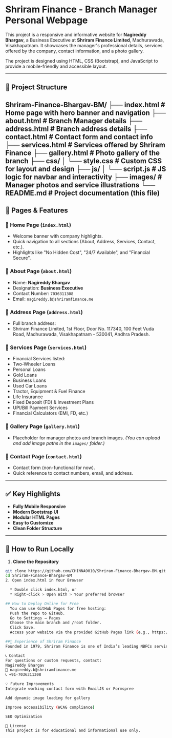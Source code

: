 # Shriram Finance - Branch Manager Personal Webpage

This project is a responsive and informative website for **Nagireddy Bhargav**, a Business Executive at **Shriram Finance Limited**, Madhurawada, Visakhapatnam. It showcases the manager's professional details, services offered by the company, contact information, and a photo gallery.

The project is designed using HTML, CSS (Bootstrap), and JavaScript to provide a mobile-friendly and accessible layout.

---

## 📌 Project Structure
Shriram-Finance-Bhargav-BM/
├── index.html # Home page with hero banner and navigation
├── about.html # Branch Manager details
├── address.html # Branch address details
├── contact.html # Contact form and contact info
├── services.html # Services offered by Shriram Finance
├── gallery.html # Photo gallery of the branch
├── css/
│ └── style.css # Custom CSS for layout and design
├── js/
│ └── script.js # JS logic for navbar and interactivity
├── images/ # Manager photos and service illustrations
└── README.md # Project documentation (this file)
---

## 📖 Pages & Features

### 🔹 Home Page (`index.html`)
- Welcome banner with company highlights.
- Quick navigation to all sections (About, Address, Services, Contact, etc.).
- Highlights like "No Hidden Cost", "24/7 Available", and "Financial Secure".

### 🔹 About Page (`about.html`)
- Name: **Nagireddy Bhargav**
- Designation: **Business Executive**
- Contact Number: `7036311308`
- Email: `nagireddy.b@shriramfinance.me`

### 🔹 Address Page (`address.html`)
- Full branch address:
- Shriram Finance Limited,
1st Floor, Door No. 117340,
100 Feet Vuda Road,
Madhurawada, Visakhapatnam - 530041, Andhra Pradesh.

### 🔹 Services Page (`services.html`)
- Financial Services listed:
- Two-Wheeler Loans
- Personal Loans
- Gold Loans
- Business Loans
- Used Car Loans
- Tractor, Equipment & Fuel Finance
- Life Insurance
- Fixed Deposit (FD) & Investment Plans
- UPI/Bill Payment Services
- Financial Calculators (EMI, FD, etc.)

### 🔹 Gallery Page (`gallery.html`)
- Placeholder for manager photos and branch images. *(You can upload and add image paths in the `images/` folder.)*

### 🔹 Contact Page (`contact.html`)
- Contact form (non-functional for now).
- Quick reference to contact numbers, email, and address.

---

## ✅ Key Highlights

- **Fully Mobile Responsive**
- **Modern Bootstrap UI**
- **Modular HTML Pages**
- **Easy to Customize**
- **Clean Folder Structure**

---

## 🚀 How to Run Locally

1. **Clone the Repository**
 ```bash
 git clone https://github.com/CHINNA9010/Shriram-Finance-Bhargav-BM.git
 cd Shriram-Finance-Bhargav-BM
2. Open index.html in Your Browser

   * Double click index.html, or
   * Right-click > Open With > Your preferred browser

## How to Deploy Online for Free
   You can use GitHub Pages for free hosting:
   Push the repo to GitHub.
   Go to Settings → Pages
   Choose the main branch and /root folder.
   Click Save.
   Access your website via the provided GitHub Pages link (e.g., https://username.github.io/repo-name/)

##📅 Experience of Shriram Finance
Founded in 1979, Shriram Finance is one of India’s leading NBFCs serving millions of customers—especially in rural and underserved regions—with two-wheeler loans, gold loans, business finance, insurance, and more. The company prioritizes trust, transparency, and financial inclusion.

📞 Contact
For questions or custom requests, contact:
Nagireddy Bhargav
📧 nagireddy.b@shriramfinance.me
📞 +91-7036311308

💡 Future Improvements
Integrate working contact form with EmailJS or Formspree

Add dynamic image loading for gallery

Improve accessibility (WCAG compliance)

SEO Optimization

📄 License
This project is for educational and informational use only.





